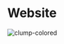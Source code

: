 # Website
![clump-colored](https://github.com/clump-app/clump-web/assets/34205493/2acaca84-87bb-497f-a0be-f8c06a2f30af)
